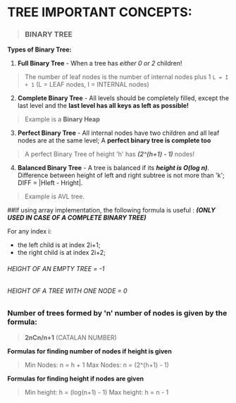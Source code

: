 # **TREE IMPORTANT CONCEPTS:**

>### **BINARY TREE**

__Types of Binary Tree:__

1. __Full Binary Tree__ - When a tree has _either 0 or 2_ children!
>The number of leaf nodes is the number of internal nodes plus 1 
> `L = I + 1` (L = LEAF nodes, I = INTERNAL nodes)

2. __Complete Binary Tree__ - All levels should be completely filled, except the last level and the __last level has all keys as left as possible!__
> Example is a __Binary Heap__

3. __Perfect Binary Tree__ - All internal nodes have two children and all leaf nodes are at the same level; A __perfect binary tree is complete too__
>A perfect Binary Tree of height 'h' has ***(2^(h+1) - 1)*** nodes!

4. __Balanced Binary Tree__ - A tree is balanced if its ***height is O(log n)***. Difference between height of left and right subtree is not more than 'k'; DIFF = |Hleft - Hright|.
>Example is AVL tree.




##If using array implementation, the following formula is useful : ***(ONLY USED IN CASE OF A COMPLETE BINARY TREE)***

For any index i:
- the left child is at index 2i+1;
- the right child is  at index 2i+2;


###### HEIGHT OF AN EMPTY TREE = -1
###### HEIGHT OF A TREE WITH ONE NODE = 0


### Number of trees formed by 'n' number of nodes is given by the formula:
> __2nCn/n+1__ (CATALAN NUMBER)


**Formulas for finding number of nodes if height is given**
> Min Nodes: n = h + 1
> Max Nodes: n = (2^(h+1) - 1)

**Formulas for finding height if nodes are given**
>Min height: h = (log(n+1) - 1)
>Max height: h = n - 1

